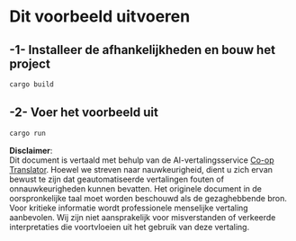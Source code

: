 <!--
CO_OP_TRANSLATOR_METADATA:
{
  "original_hash": "6240e78bb87f91bece16f8742472aeef",
  "translation_date": "2025-08-18T18:35:54+00:00",
  "source_file": "03-GettingStarted/06-http-streaming/solution/rust/calculator-httpserver/README.md",
  "language_code": "nl"
}
-->
# Dit voorbeeld uitvoeren

## -1- Installeer de afhankelijkheden en bouw het project

```bash
cargo build
```

## -2- Voer het voorbeeld uit

```bash
cargo run
```

**Disclaimer**:  
Dit document is vertaald met behulp van de AI-vertalingsservice [Co-op Translator](https://github.com/Azure/co-op-translator). Hoewel we streven naar nauwkeurigheid, dient u zich ervan bewust te zijn dat geautomatiseerde vertalingen fouten of onnauwkeurigheden kunnen bevatten. Het originele document in de oorspronkelijke taal moet worden beschouwd als de gezaghebbende bron. Voor kritieke informatie wordt professionele menselijke vertaling aanbevolen. Wij zijn niet aansprakelijk voor misverstanden of verkeerde interpretaties die voortvloeien uit het gebruik van deze vertaling.